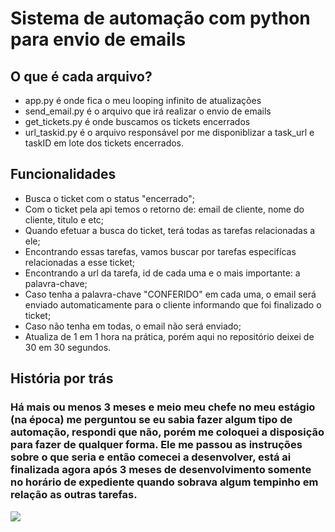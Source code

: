 # Sistema de automação com python para envio de emails

## O que é cada arquivo?
- app.py é onde fica o meu looping infinito de atualizações
- send_email.py é o arquivo que irá realizar o envio de emails
- get_tickets.py é onde buscamos os tickets encerrados
- url_taskid.py é o arquivo responsável por me disponiblizar a task_url e taskID em lote dos tickets encerrados.

## Funcionalidades
- Busca o ticket com o status "encerrado";
- Com o ticket pela api temos o retorno de: email de cliente, nome do cliente, titulo e etc;
- Quando efetuar a busca do ticket, terá todas as tarefas relacionadas a ele;
- Encontrando essas tarefas, vamos buscar por tarefas especifícas relacionadas a esse ticket;
- Encontrando a url da tarefa, id de cada uma e o mais importante: a palavra-chave;
- Caso tenha a palavra-chave "CONFERIDO" em cada uma, o email será enviado automaticamente para o cliente informando que foi finalizado o ticket;
- Caso não tenha em todas, o email não será enviado;
- Atualiza de 1 em 1 hora na prática, porém aqui no repositório deixei de 30 em 30 segundos.

## História por trás
### Há mais ou menos 3 meses e meio meu chefe no meu estágio (na época) me perguntou se eu sabia fazer algum tipo de automação, respondi que não, porém me coloquei a disposição para fazer de qualquer forma. Ele me passou as instruções sobre o que seria e então comecei a desenvolver, está ai finalizada agora após 3 meses de desenvolvimento somente no horário de expediente quando sobrava algum tempinho em relação as outras tarefas.


<img src="https://user-images.githubusercontent.com/49786548/84605451-b6d36200-ae73-11ea-94b3-9927d07f85fd.png">
